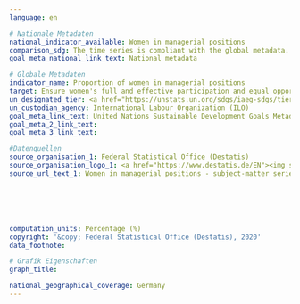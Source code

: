 ```yaml
---
language: en

# Nationale Metadaten
national_indicator_available: Women in managerial positions
comparison_sdg: The time series is compliant with the global metadata.
goal_meta_national_link_text: National metadata

# Globale Metadaten
indicator_name: Proportion of women in managerial positions
target: Ensure women's full and effective participation and equal opportunities for leadership at all levels of decision-making in political, economic and public life
un_designated_tier: <a href="https://unstats.un.org/sdgs/iaeg-sdgs/tier-classification/" title="Click here for more information on the UN tier classification.">Tier I</a>
un_custodian_agency: International Labour Organization (ILO)
goal_meta_link_text: United Nations Sustainable Development Goals Metadata
goal_meta_2_link_text: 
goal_meta_3_link_text: 

#Datenquellen
source_organisation_1: Federal Statistical Office (Destatis)
source_organisation_logo_1: <a href="https://www.destatis.de/EN"><img src="https://g205sdgs.github.io/sdg-indicators/public/OrgImgEn/destatis.png" alt="Logo destatis" style="height:60px; width:148px" /></a>
source_url_text_1: Women in managerial positions - subject-matter series 16, series 1 (only available in German)






computation_units: Percentage (%)
copyright: '&copy; Federal Statistical Office (Destatis), 2020'
data_footnote: 

# Grafik Eigenschaften
graph_title: 

national_geographical_coverage: Germany
---
```


